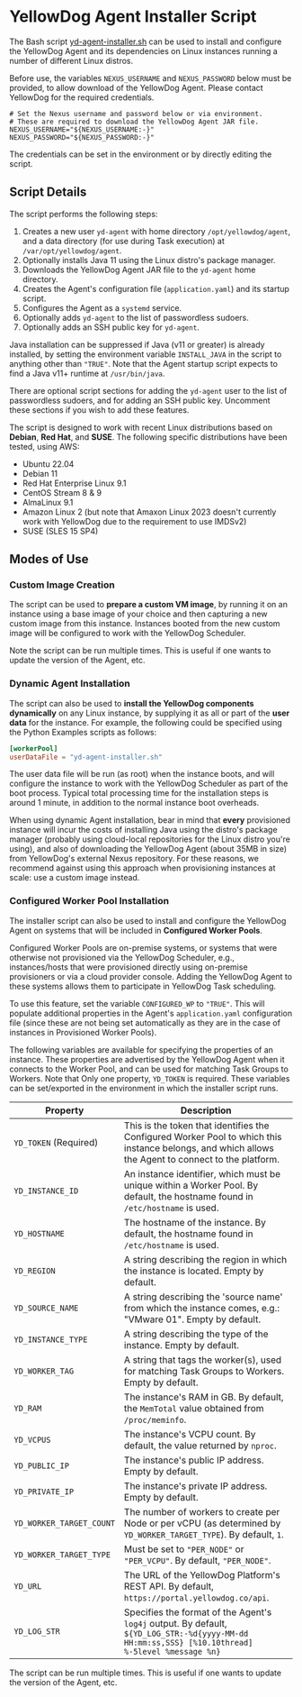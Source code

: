 # YellowDog Agent Installer Script

The Bash script [yd-agent-installer.sh](yd-agent-installer.sh) can be used to install and configure the YellowDog Agent and its dependencies on Linux instances running a number of different Linux distros.

Before use, the variables `NEXUS_USERNAME` and `NEXUS_PASSWORD` below must be provided, to allow download of the YellowDog Agent. Please contact YellowDog for the required credentials.

```shell
# Set the Nexus username and password below or via environment.
# These are required to download the YellowDog Agent JAR file.
NEXUS_USERNAME="${NEXUS_USERNAME:-}"
NEXUS_PASSWORD="${NEXUS_PASSWORD:-}"
```

The credentials can be set in the environment or by directly editing the script.

## Script Details

The script performs the following steps:

1. Creates a new user `yd-agent` with home directory `/opt/yellowdog/agent`, and a data directory (for use during Task execution) at `/var/opt/yellowdog/agent`.
2. Optionally installs Java 11 using the Linux distro's package manager.
3. Downloads the YellowDog Agent JAR file to the `yd-agent` home directory.
4. Creates the Agent's configuration file (`application.yaml`) and its startup script.
5. Configures the Agent as a `systemd` service.
6. Optionally adds `yd-agent` to the list of passwordless sudoers.
7. Optionally adds an SSH public key for `yd-agent`.

Java installation can be suppressed if Java (v11 or greater) is already installed, by setting the environment variable `INSTALL_JAVA` in the script to anything other than `"TRUE"`. Note that the Agent startup script expects to find a Java v11+ runtime at `/usr/bin/java`.

There are optional script sections for adding the `yd-agent` user to the list of passwordless sudoers, and for adding an SSH public key. Uncomment these sections if you wish to add these features.

The script is designed to work with recent Linux distributions based on **Debian**, **Red Hat**, and **SUSE**. The following specific distributions have been tested, using AWS:

- Ubuntu 22.04
- Debian 11
- Red Hat Enterprise Linux 9.1
- CentOS Stream 8 & 9
- AlmaLinux 9.1
- Amazon Linux 2 (but note that Amaxon Linux 2023 doesn't currently work with YellowDog due to the requirement to use IMDSv2)
- SUSE (SLES 15 SP4)

## Modes of Use

### Custom Image Creation

The script can be used to **prepare a custom VM image**, by running it on an instance using a base image of your choice and then capturing a new custom image from this instance. Instances booted from the new custom image will be configured to work with the YellowDog Scheduler.

Note the script can be run multiple times. This is useful if one wants to update the version of the Agent, etc.

### Dynamic Agent Installation

The script can also be used to **install the YellowDog components dynamically** on any Linux instance, by supplying it as all or part of the **user data** for the instance. For example, the following could be specified using the Python Examples scripts as follows:

```toml
[workerPool]
userDataFile = "yd-agent-installer.sh"
```

The user data file will be run (as root) when the instance boots, and will configure the instance to work with the YellowDog Scheduler as part of the boot process. Typical total processing time for the installation steps is around 1 minute, in addition to the normal instance boot overheads.

When using dynamic Agent installation, bear in mind that **every** provisioned instance will incur the costs of installing Java using the distro's package manager (probably using cloud-local repositories for the Linux distro you're using), and also of downloading the YellowDog Agent (about 35MB in size) from YellowDog's external Nexus repository. For these reasons, we recommend against using this approach when provisioning instances at scale: use a custom image instead.

### Configured Worker Pool Installation

The installer script can also be used to install and configure the YellowDog Agent on systems that will be included in **Configured Worker Pools**.

Configured Worker Pools are on-premise systems, or systems that were otherwise not provisioned via the YellowDog Scheduler, e.g., instances/hosts that were provisioned directly using on-premise provisioners or via a cloud provider console. Adding the YellowDog Agent to these systems allows them to participate in YellowDog Task scheduling.

To use this feature, set the variable `CONFIGURED_WP` to `"TRUE"`. This will populate additional properties in the Agent's `application.yaml` configuration file (since these are not being set automatically as they are in the case of instances in Provisioned Worker Pools).

The following variables are available for specifying the properties of an instance. These properties are advertised by the YellowDog Agent when it connects to the Worker Pool, and can be used for matching Task Groups to Workers. Note that Only one property, `YD_TOKEN` is required. These variables can be set/exported in the environment in which the installer script runs.

| Property                 | Description                                                                                                                                         |
|--------------------------|-----------------------------------------------------------------------------------------------------------------------------------------------------|
| `YD_TOKEN` (Required)    | This is the token that identifies the Configured Worker Pool to which this instance belongs, and which allows the Agent to connect to the platform. |
| `YD_INSTANCE_ID`         | An instance identifier, which must be unique within a Worker Pool. By default, the hostname found in `/etc/hostname` is used.                       |
| `YD_HOSTNAME`            | The hostname of the instance. By default, the hostname found in `/etc/hostname` is used.                                                            |
| `YD_REGION`              | A string describing the region in which the instance is located. Empty by default.                                                                  |
| `YD_SOURCE_NAME`         | A string describing the 'source name' from which the instance comes, e.g.: "VMware 01". Empty by default.                                           |
| `YD_INSTANCE_TYPE`       | A string describing the type of the instance. Empty by default.                                                                                     |
| `YD_WORKER_TAG`          | A string that tags the worker(s), used for matching Task Groups to Workers. Empty by default.                                                       |
| `YD_RAM`                 | The instance's RAM in GB. By default, the `MemTotal` value obtained from `/proc/meminfo`.                                                           |
| `YD_VCPUS`               | The instance's VCPU count. By default, the value returned by `nproc`.                                                                               |
| `YD_PUBLIC_IP`           | The instance's public IP address. Empty by default.                                                                                                 |
| `YD_PRIVATE_IP`          | The instance's private IP address. Empty by default.                                                                                                |
| `YD_WORKER_TARGET_COUNT` | The number of workers to create per Node or per vCPU (as determined by `YD_WORKER_TARGET_TYPE`). By default, `1`.                                   |
| `YD_WORKER_TARGET_TYPE`  | Must be set to `"PER_NODE"` or `"PER_VCPU"`. By default, `"PER_NODE"`.                                                                              |
| `YD_URL`                 | The URL of the YellowDog Platform's REST API. By default, `https://portal.yellowdog.co/api`.                                                        |
| `YD_LOG_STR`             | Specifies the format of the Agent's `log4j` output. By default, `${YD_LOG_STR:-%d{yyyy-MM-dd HH:mm:ss,SSS} [%10.10thread] %-5level %message %n}`    |

The script can be run multiple times. This is useful if one wants to update the version of the Agent, etc.
